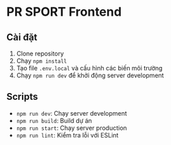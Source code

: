 # PR SPORT Frontend

## Cài đặt

1. Clone repository
2. Chạy `npm install`
3. Tạo file `.env.local` và cấu hình các biến môi trường
4. Chạy `npm run dev` để khởi động server development

## Scripts

- `npm run dev`: Chạy server development
- `npm run build`: Build dự án
- `npm run start`: Chạy server production
- `npm run lint`: Kiểm tra lỗi với ESLint
